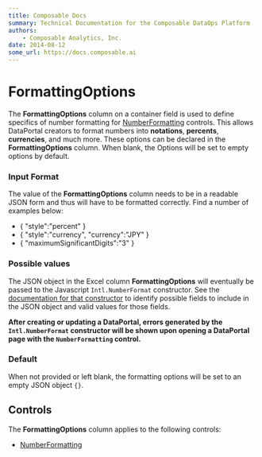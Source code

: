 ```yaml
---
title: Composable Docs
summary: Technical Documentation for the Composable DataOps Platform
authors:
    - Composable Analytics, Inc.
date: 2014-08-12
some_url: https://docs.composable.ai
---
```


# FormattingOptions

The **FormattingOptions** column on a container field is used to define specifics of number formatting for [NumberFormatting](../Control-Details/NumberFormatting.md) controls. This allows DataPortal creators to format numbers into **notations**, **percents**, **currencies**, and much more. These options can be declared in the **FormattingOptions** column. When blank, the Options will be set to empty options by default.

### Input Format

The value of the **FormattingOptions** column needs to be in a readable JSON form and thus will have to be formatted correctly. Find a number of examples below:<br />
- { "style":"percent" } 
- { "style":"currency", "currency":"JPY" }
- { "maximumSignificantDigits":"3" }

### Possible values

The JSON object in the Excel column **FormattingOptions** will eventually be passed to the Javascript `Intl.NumberFormat` constructor. See the [documentation for that constructor](https://developer.mozilla.org/en-US/docs/Web/JavaScript/Reference/Global_Objects/Intl/NumberFormat/NumberFormat) to identify possible fields to include in the JSON object and valid values for those fields.

**After creating or updating a DataPortal, errors generated by the `Intl.NumberFormat` constructor will be shown upon opening a DataPortal page with the `NumberFormatting` control.**


### Default

When not provided or left blank, the formatting options will be set to an empty JSON object `{}`.

## Controls

The **FormattingOptions** column applies to the following controls:

- [NumberFormatting](../05.Control-Details/NumberFormatting.md)